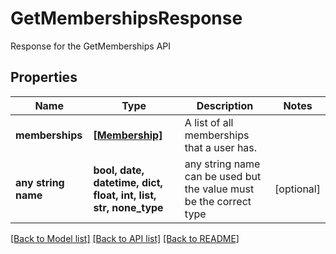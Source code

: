 # GetMembershipsResponse

Response for the GetMemberships API

## Properties
Name | Type | Description | Notes
------------ | ------------- | ------------- | -------------
**memberships** | [**[Membership]**](Membership.md) | A list of all memberships that a user has. | 
**any string name** | **bool, date, datetime, dict, float, int, list, str, none_type** | any string name can be used but the value must be the correct type | [optional]

[[Back to Model list]](../README.md#documentation-for-models) [[Back to API list]](../README.md#documentation-for-api-endpoints) [[Back to README]](../README.md)


